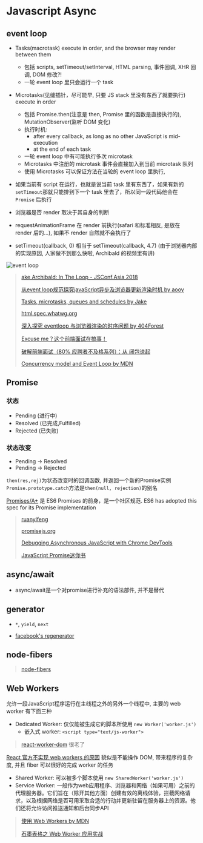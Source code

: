# Javascript Async

## event loop

* Tasks(macrotask) execute in order, and the browser may render between them
  * 包括 scripts, setTimeout/setInterval, HTML parsing, 事件回调, XHR 回调, DOM 修改?!
  * 一轮 event loop 里只会运行一个 task
* Microtasks(见缝插针，尽可能早, 只要 JS stack 里没有东西了就要执行) execute in order
  * 包括 Promise.then(注意是 then, Promise 里的函数是直接执行的), MutationObserver(监听 DOM 变化)
  * 执行时机:
    * after every callback, as long as no other JavaScript is mid-execution
    * at the end of each task
  * 一轮 event loop 中有可能执行多次 microtask
  * Microtasks 中注册的 microtask 事件会直接加入到当前 microtask 队列
  * 使用 Microtasks 可以保证方法在当轮的 event loop 里执行,

* 如果当前有 script 在运行，也就是说当前 task 里有东西了，如果有新的 `setTimeout`那就只能排到下一个 task 里去了，所以同一段代码他会在 `Promise` 后执行
* 浏览器是否 render 取决于其自身的判断
* requestAnimationFrame 在 render 前执行(safari 和标准相反, 是放在 render 后的...), 如果不 render 自然就不会执行了
* setTimeout(callback, 0) 相当于 setTimeout(callback, 4.7) (由于浏览器内部的实现原因, 人家做不到那么快啦, Archibald 的视频里有讲)

![event loop](https://camo.githubusercontent.com/f2c584a16145e49bd4783cc925a786b63f8520d6/68747470733a2f2f7777772e343034666f726573742e636f6d2f696d67732f626c6f672f6576656e746c6f6f702d312e706e67)
> [ake Archibald: In The Loop - JSConf.Asia 2018](https://www.youtube.com/watch?v=cCOL7MC4Pl0)
>
> [从event loop规范探究javaScript异步及浏览器更新渲染时机 by aooy](https://github.com/aooy/blog/issues/5)
>
> [Tasks, microtasks, queues and schedules by Jake](https://jakearchibald.com/2015/tasks-microtasks-queues-and-schedules/)
>
> [html.spec.whatwg.org](https://html.spec.whatwg.org/multipage/webappapis.html#task-queue)
>
> [深入探究 eventloop 与浏览器渲染的时序问题 by 404Forest](https://www.404forest.com/2017/07/18/how-javascript-actually-works-eventloop-and-uirendering/)
>
> [Excuse me？这个前端面试在搞事！](https://zhuanlan.zhihu.com/p/25407758)
>
> [破解前端面试（80% 应聘者不及格系列）：从 闭包说起](https://zhuanlan.zhihu.com/p/25855075)
>
> [Concurrency model and Event Loop by MDN](https://developer.mozilla.org/en-US/docs/Web/JavaScript/EventLoop)

## Promise

### 状态

* Pending (进行中)
* Resolved (已完成,Fulfilled)
* Rejected (已失败)

### 状态改变

* Pending -> Resolved
* Pending -> Rejected

`then(res,rej)`为状态改变时的回调函数, 并返回一个新的Promise实例
`Promise.prototype.catch`方法是`then(null, rejection)`的别名

[Promises/A+](https://promisesaplus.com/) 是 ES6 Promises 的前身，是一个社区规范. ES6 has adopted this spec for its Promise implementation

> [ruanyifeng](http://es6.ruanyifeng.com/#docs/promise)
>
> [promisejs.org](https://www.promisejs.org/)
>
> [Debugging Asynchronous JavaScript with Chrome DevTools](https://www.html5rocks.com/en/tutorials/developertools/async-call-stack/)
>
> [JavaScript Promise迷你书](http://liubin.org/promises-book)

## async/await

* async/await是一个对promise进行补充的语法部件, 并不是替代

## generator

* `*`, `yield`, `next`

* [facebook's regenerator](http://facebook.github.io/regenerator/)

## node-fibers

> [node-fibers](https://github.com/laverdet/node-fibers)

## Web Workers

允许一段JavaScript程序运行在主线程之外的另外一个线程中, 主要的 web worker 有下面三种

* Dedicated Worker: 仅仅能被生成它的脚本所使用 `new Worker('worker.js')`
  * 嵌入式 worker: `<script type="text/js-worker">`
> [react-worker-dom](https://github.com/web-perf/react-worker-dom) 很老了

[React 官方不实现 web workers 的原因](https://github.com/facebook/react/issues/3092#issuecomment-183154290) 貌似是不能操作 DOM, 带来程序的复杂度, 并且 fiber 可以很好的完成 worker 的任务

* Shared Worker: 可以被多个脚本使用 `new SharedWorker('worker.js')`
* Service Worker: 一般作为web应用程序、浏览器和网络（如果可用）之前的代理服务器。它们旨在（除开其他方面）创建有效的离线体验，拦截网络请求，以及根据网络是否可用采取合适的行动并更新驻留在服务器上的资源。他们还将允许访问推送通知和后台同步API

> [使用 Web Workers by MDN](https://developer.mozilla.org/zh-CN/docs/Web/API/Web_Workers_API/Using_web_workers)
>
> [石墨表格之 Web Worker 应用实战](https://zhuanlan.zhihu.com/p/29165800)
